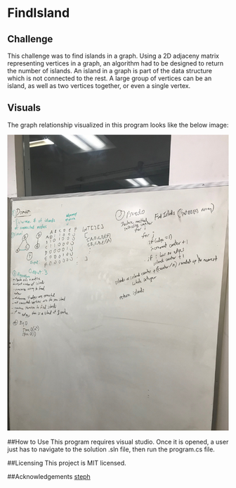 # FindIsland

## Challenge
This challenge was to find islands in a graph. Using a 2D adjaceny matrix representing vertices in a graph, an algorithm had to be designed to return the number of islands. An island in a graph is part of the data structure which is not connected to the rest. A large group of vertices can be an island, as well as two vertices together, or even a single vertex. 

## Visuals

The graph relationship visualized in this program looks like the below image:

![Graph image](../../Assets/GraphGetIsland.jpg)

##How to Use
This program requires visual studio. Once it is opened, a user just has to navigate to the solution .sln file, then run the program.cs file. 

##Licensing
This project is MIT licensed.

##Acknowledgements
[steph](https://github.com/IndigoShock)